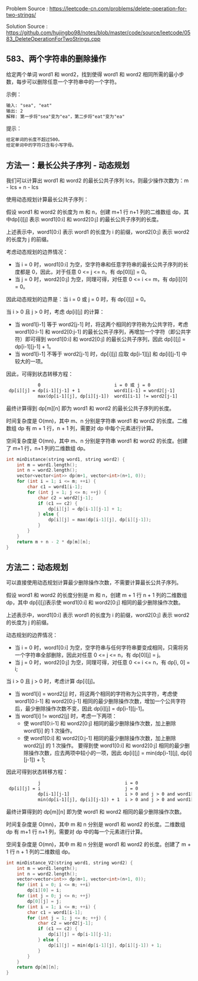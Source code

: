 <!--
 * @Author : Hu Jingbo
 * @Date   : 2021-10-04
-->

Problem Source : <https://leetcode-cn.com/problems/delete-operation-for-two-strings/>

Solution Source : <https://github.com/hujingbo98/notes/blob/master/code/source/leetcode/0583_DeleteOperationForTwoStrings.cpp>

## 583、两个字符串的删除操作

给定两个单词 word1 和 word2，找到使得 word1 和 word2 相同所需的最小步数，每步可以删除任意一个字符串中的一个字符。

示例：

```txt
输入: "sea", "eat"
输出: 2
解释: 第一步将"sea"变为"ea"，第二步将"eat"变为"ea"
```

提示：

```txt
给定单词的长度不超过500。
给定单词中的字符只含有小写字母。
```

## 方法一：最长公共子序列 - 动态规划

我们可以计算出 word1 和 word2 的最长公共子序列 lcs，则最少操作次数为：m - lcs + n - lcs

使用动态规划计算最长公共子序列：

假设 word1 和 word2 的长度为 m 和 n，创建 m+1 行 n+1 列的二维数组 dp，其中dp[i][j] 表示 word1[0:i] 和 word2[0:j] 的最长公共子序列的长度。

上述表示中，word1[0:i] 表示 word1 的长度为 i 的前缀，word2[0:j] 表示 word2 的长度为 j 的前缀。

考虑动态规划的边界情况：

- 当 i = 0 时，word1[0:i] 为空，空字符串和任意字符串的最长公共子序列的长度都是 0，因此，对于任意 0 <= j <= n，有 dp[0][j] = 0。
- 当 j = 0 时，word2[0:j] 为空，同理可得，对任意 0 <= i <= m，有 dp[i][0] = 0。

因此动态规划的边界是：当 i = 0 或 j = 0 时，有 dp[i][j] = 0。

当 i > 0 且 j > 0 时，考虑 dp[i][j] 的计算：

- 当 word1[i-1] 等于 word2[j-1] 时，将这两个相同的字符称为公共字符，考虑 word1[0:i-1] 和 word2[0:j-1] 的最长公共子序列，再增加一个字符（即公共字符）即可得到 word1[0:i] 和 word2[0:j] 的最长公共子序列，因此 dp[i][j] = dp[i-1][j-1] + 1。
- 当 word1[i-1] 不等于 word2[j-1] 时，dp[i][j] 应取 dp[i-1][j] 和 dp[i][j-1] 中较大的一项。

因此，可得到状态转移方程：

```txt
            0                            i = 0 或 j = 0
 dp[i][j] = dp[i-1][j-1] + 1             word1[i-1] = word2[j-1]
            max(dp[i-1][j], dp[i][j-1])  word1[i-1] != word2[j-1]
```

最终计算得到 dp[m][n] 即为 word1 和 word2 的最长公共子序列的长度。

时间复杂度是 O(mn)，其中 m、n 分别是字符串 word1 和 word2 的长度。二维数组 dp 有 m + 1 行，n + 1 列，需要对 dp 中每个元素进行计算。

空间复杂度是 O(mn)，其中 m、n 分别是字符串 word1 和 word2 的长度。创建了 m+1 行，n+1 列的二维数组 dp。

```c++
int minDistance(string word1, string word2) {
    int m = word1.length();
    int n = word2.length();
    vector<vector<int>> dp(m+1, vector<int>(n+1, 0));
    for (int i = 1; i <= m; ++i) {
        char c1 = word1[i-1];
        for (int j = 1; j <= n; ++j) {
            char c2 = word2[j-1];
            if (c1 == c2) {
                dp[i][j] = dp[i-1][j-1] + 1;
            } else {
                dp[i][j] = max(dp[i-1][j], dp[i][j-1]);
            }
        }
    }
    return m + n - 2 * dp[m][n];
}
```

## 方法二：动态规划

可以直接使用动态规划计算最少删除操作次数，不需要计算最长公共子序列。

假设 word1 和 word2 的长度分别是 m 和 n，创建 m + 1 行 n + 1 列的二维数组 dp，其中 dp[i][j]表示使 word1[0:i] 和 word2[0:j] 相同的最少删除操作次数。

上述表示中，word1[0:i] 表示 word1 的长度为 i 的前缀，word2[0:j] 表示 word2 的长度为 j 的前缀。

动态规划的边界情况：

- 当 i = 0 时，word1[0:i] 为空，空字符串与任何字符串要变成相同，只需将另一个字符串全部删除，因此对任意 0 <= j <= n，有 dp[0][j] = j。
- 当 j = 0 时，word2[0:j] 为空，同理可得，对任意 0 <= i <= n，有 dp[i, 0] = i;

当 i > 0 且 j > 0 时，考虑计算 dp[i][j]。

- 当 word1[i] = word2[j] 时，将这两个相同的字符称为公共字符，考虑使 word1[0:i-1] 和 word2[0:j-1] 相同的最少删除操作次数，增加一个公共字符后，最少删除操作次数不变，因此 dp[i][j] = dp[i-1][j-1]。
- 当 word1[i] != word2[j] 时，考虑一下两项：
    - 使 word1[0:i-1] 和 word2[0:j] 相同的最少删除操作次数，加上删除 word1[i] 的 1 次操作。
    - 使 word1[0:i] 和 word2[0:j-1] 相同的最少删除操作次数，加上删除 word2[j] 的 1 次操作。
    要得到使 word1[0:i] 和 word2[0:j] 相同的最少删除操作次数，应去两项中较小的一项，因此 dp[i][j] = min(dp[i-1][j], dp[i][j-1]) + 1;

因此可得到状态转移方程：

```txt
            j                                i = 0
 dp[i][j] = i                                j = 0
            dp[i-1][j-1]                     i > 0 and j > 0 and word1[i] = word2[j]
            min(dp[i-1][j], dp[i][j-1]) + 1  i > 0 and j > 0 and word1[i] != word2[j]
```

最终计算得到的 dp[m][n] 即为使 word1 和 word2 相同的最少删除操作次数。

时间复杂度是 O(mn)，其中 m 和 n 分别是 word1 和 word2 的长度。二维数组 dp 有 m+1 行 n+1 列，需要对 dp 中的每一个元素进行计算。

空间复杂度是 O(mn)，其中 m 和 n 分别是 word1 和 word2 的长度。创建了 m + 1 行 n + 1 列的二维数组 dp。

```c++
int minDistance_V2(string word1, string word2) {
    int m = word1.length();
    int n = word2.length();
    vector<vector<int>> dp(m+1, vector<int>(n+1, 0));
    for (int i = 0; i <= m; ++i)
        dp[i][0] = i;
    for (int j = 0; j <= n; ++j)
        dp[0][j] = j;
    for (int i = 1; i <= m; ++i) {
        char c1 = word1[i-1];
        for (int j = 1; j <= n; ++j) {
            char c2 = word2[j-1];
            if (c1 == c2) {
                dp[i][j] = dp[i-1][j-1];
            } else {
                dp[i][j] = min(dp[i-1][j], dp[i][j-1]) + 1;
            }
        }
    }
    return dp[m][n];
}
```
